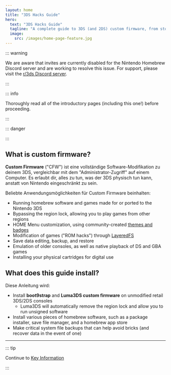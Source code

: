 ```yaml
---
layout: home
title: "3DS Hacks Guide"
hero:
  text: "3DS Hacks Guide"
  tagline: "A complete guide to 3DS (and 2DS) custom firmware, from stock to boot9strap."
  image:
    src: /images/home-page-feature.jpg
---
```


::: warning

We are aware that invites are currently disabled for the Nintendo Homebrew Discord server and are working to resolve this issue. For support, please visit the [r/3ds Discord server](https://discord.gg/3ds).

:::

::: info

Thoroughly read all of the introductory pages (including this one!) before proceeding.

:::

::: danger

<!--@include: ./_include/3ds-online.md -->

:::

## What is custom firmware?

**Custom Firmware** ("CFW") ist eine vollständige Software-Modifikation zu deinem 3DS, vergleichbar mit dem "Administrator-Zugriff" auf einem Computer. Es erlaubt dir, alles zu tun, was der 3DS physisch tun kann, anstatt von Nintendo eingeschränkt zu sein.

Beliebte Anwendungsmöglichkeiten für Custom Firmware beinhalten:

- Running homebrew software and games made for or ported to the Nintendo 3DS
- Bypassing the region lock, allowing you to play games from other regions
- HOME Menu customization, using community-created [themes and badges](https://themeplaza.art)
- Modification of games ("ROM hacks") through [LayeredFS](https://github.com/knight-ryu12/godmode9-layeredfs-usage/wiki/Using-Luma3DS'-layeredfs-\(Only-version-8.0-and-higher\))
- Save data editing, backup, and restore
- Emulation of older consoles, as well as native playback of DS and GBA games
- Installing your physical cartridges for digital use

## What does this guide install?

Diese Anleitung wird:

- Install **boot9strap** and **Luma3DS custom firmware** on unmodified retail 3DS/2DS consoles
  - Luma3DS will automatically remove the region lock and allow you to run unsigned software
- Install various pieces of homebrew software, such as a package installer, save file manager, and a homebrew app store
- Make critical system file backups that can help avoid bricks (and recover data in the event of one)

___

::: tip

Continue to [Key Information](key-information)

:::
